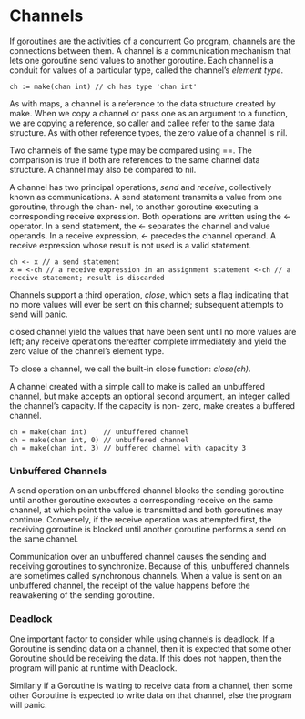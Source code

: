 # Channels

If goroutines are the activities of a concurrent Go program, channels are the connections between them. A channel is a communication mechanism that lets one goroutine send values to another goroutine. Each channel is a conduit for values of a particular type, called the channel’s _element type_.

```
ch := make(chan int) // ch has type 'chan int'
```

As with maps, a channel is a reference to the data structure created by make. When we copy a channel or pass one as an argument to a function, we are copying a reference, so caller and callee refer to the same data structure. As with other reference types, the zero value of a channel is nil.

Two channels of the same type may be compared using ==. The comparison is true if both are references to the same channel data structure. A channel may also be compared to nil.

A channel has two principal operations, _send_ and _receive_, collectively known as communications. A send statement transmits a value from one goroutine, through the chan- nel, to another goroutine executing a corresponding receive expression. Both operations are written using the <- operator. In a send statement, the <- separates the channel and value operands. In a receive expression, <- precedes the channel operand. A receive expression whose result is not used is a valid statement.

```
ch <- x // a send statement
x = <-ch // a receive expression in an assignment statement <-ch // a receive statement; result is discarded
```

Channels support a third operation, _close_, which sets a flag indicating that no more values will ever be sent on this channel; subsequent attempts to send will panic.

closed channel yield the values that have been sent until no more values are left; any receive operations thereafter complete immediately and yield the zero value of the channel’s element type.

To close a channel, we call the built-in close function: _close(ch)_.

A channel created with a simple call to make is called an unbuffered channel, but make accepts an optional second argument, an integer called the channel’s capacity. If the capacity is non- zero, make creates a buffered channel.

```
ch = make(chan int)    // unbuffered channel
ch = make(chan int, 0) // unbuffered channel
ch = make(chan int, 3) // buffered channel with capacity 3
```

### Unbuffered Channels

A send operation on an unbuffered channel blocks the sending goroutine until another goroutine executes a corresponding receive on the same channel, at which point the value is transmitted and both goroutines may continue. Conversely, if the receive operation was attempted first, the receiving goroutine is blocked until another goroutine performs a send on the same channel.

Communication over an unbuffered channel causes the sending and receiving goroutines to synchronize. Because of this, unbuffered channels are sometimes called synchronous channels. When a value is sent on an unbuffered channel, the receipt of the value happens before the reawakening of the sending goroutine.


### Deadlock

One important factor to consider while using channels is deadlock. If a Goroutine is sending data on a channel, then it is expected that some other Goroutine should be receiving the data. If this does not happen, then the program will panic at runtime with Deadlock.

Similarly if a Goroutine is waiting to receive data from a channel, then some other Goroutine is expected to write data on that channel, else the program will panic.